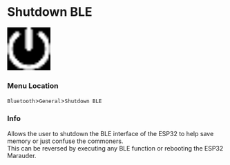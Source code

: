 # Shutdown BLE
<p align="left">
  <img alt="ESP32 WROOM-32U" src="https://github.com/justcallmekoko/ESP32Marauder/blob/master/pictures/icons/shutdown_22.bmp?raw=true" width="100">
</p>

### Menu Location
`Bluetooth`>`General`>`Shutdown BLE`  

### Info
Allows the user to shutdown the BLE interface of the ESP32 to help save memory or just confuse the commoners.  
This can be reversed by executing any BLE function or rebooting the ESP32 Marauder.
